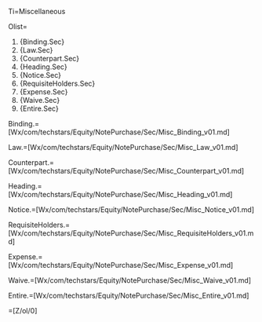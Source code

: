 Ti=Miscellaneous

Olist=<ol><li>{Binding.Sec}<li>{Law.Sec}<li>{Counterpart.Sec}<li>{Heading.Sec}<li>{Notice.Sec}<li>{RequisiteHolders.Sec}<li>{Expense.Sec}<li>{Waive.Sec}<li>{Entire.Sec}</ol>

Binding.=[Wx/com/techstars/Equity/NotePurchase/Sec/Misc_Binding_v01.md]

Law.=[Wx/com/techstars/Equity/NotePurchase/Sec/Misc_Law_v01.md]

Counterpart.=[Wx/com/techstars/Equity/NotePurchase/Sec/Misc_Counterpart_v01.md]

Heading.=[Wx/com/techstars/Equity/NotePurchase/Sec/Misc_Heading_v01.md]

Notice.=[Wx/com/techstars/Equity/NotePurchase/Sec/Misc_Notice_v01.md]

RequisiteHolders.=[Wx/com/techstars/Equity/NotePurchase/Sec/Misc_RequisiteHolders_v01.md]

Expense.=[Wx/com/techstars/Equity/NotePurchase/Sec/Misc_Expense_v01.md]

Waive.=[Wx/com/techstars/Equity/NotePurchase/Sec/Misc_Waive_v01.md]

Entire.=[Wx/com/techstars/Equity/NotePurchase/Sec/Misc_Entire_v01.md]

=[Z/ol/0]